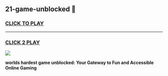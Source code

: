 
## 21-game-unblocked 👋
<h3>
<a href="https://premium.freeplayer.one?title=21-game-unblocked&ref=14F">CLICK TO PLAY</a></h3>
<hr>

<h3>
<a href="https://premium.freeplayer.one?title=21-game-unblocked&ref=14F">CLICK 2 PLAY</a>
  
</h3>

<a href="https://premium.freeplayer.one?title=21-game-unblocked&ref=12F/"><img src="https://clearcache.store/games.png"></a>


**worlds hardest game unblocked: Your Gateway to Fun and Accessible Online Gaming**
